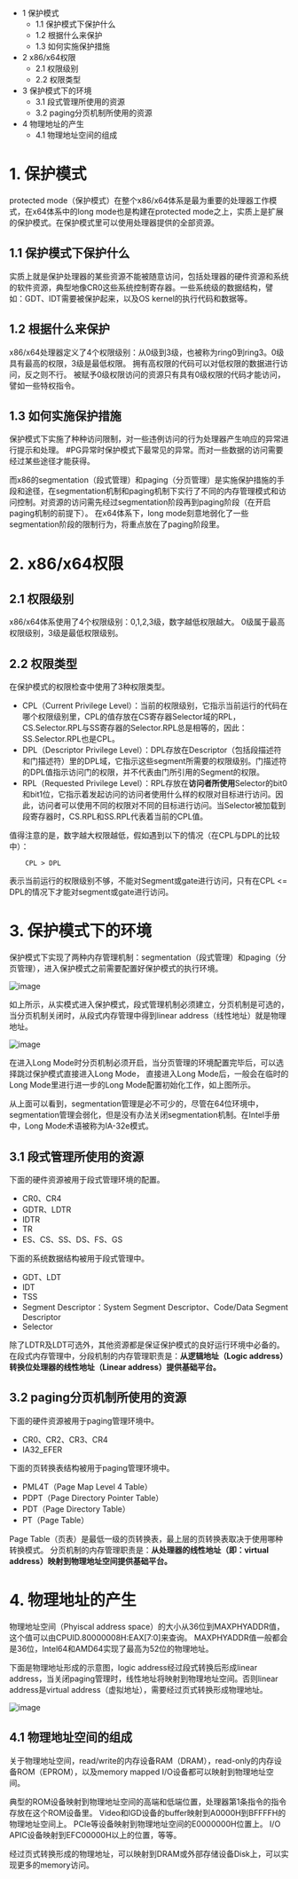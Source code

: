 - 1 保护模式
    - 1.1 保护模式下保护什么
    - 1.2 根据什么来保护
    - 1.3 如何实施保护措施
- 2 x86/x64权限
    - 2.1 权限级别
    - 2.2 权限类型
- 3 保护模式下的环境
    - 3.1 段式管理所使用的资源
    - 3.2 paging分页机制所使用的资源
- 4 物理地址的产生
    - 4.1 物理地址空间的组成

# 1. 保护模式

protected mode（保护模式）在整个x86/x64体系是最为重要的处理器工作模式，在x64体系中的long mode也是构建在protected mode之上，实质上是扩展的保护模式。在保护模式里可以使用处理器提供的全部资源。

## 1.1 保护模式下保护什么

实质上就是保护处理器的某些资源不能被随意访问，包括处理器的硬件资源和系统的软件资源，典型地像CR0这些系统控制寄存器。一些系统级的数据结构，譬如：GDT、IDT需要被保护起来，以及OS kernel的执行代码和数据等。


## 1.2 根据什么来保护

x86/x64处理器定义了4个权限级别：从0级到3级，也被称为ring0到ring3。0级具有最高的权限，3级是最低权限。
拥有高权限的代码可以对低权限的数据进行访问，反之则不行。
被赋予0级权限访问的资源只有具有0级权限的代码才能访问，譬如一些特权指令。

## 1.3 如何实施保护措施

保护模式下实施了种种访问限制，对一些违例访问的行为处理器产生响应的异常进行提示和处理。
#PG异常时保护模式下最常见的异常。而对一些数据的访问需要经过某些途径才能获得。

而x86的segmentation（段式管理）和paging（分页管理）是实施保护措施的手段和途径，在segmentation机制和paging机制下实行了不同的内存管理模式和访问控制。对资源的访问需先经过segmentation阶段再到paging阶段（在开启paging机制的前提下）。
在x64体系下，long mode刻意地弱化了一些segmentation阶段的限制行为，将重点放在了paging阶段里。

# 2. x86/x64权限

## 2.1 权限级别

x86/x64体系使用了4个权限级别：0,1,2,3级，数字越低权限越大。
0级属于最高权限级别，3级是最低权限级别。

## 2.2 权限类型

在保护模式的权限检查中使用了3种权限类型。
- CPL（Current Privilege Level）：当前的权限级别，它指示当前运行的代码在哪个权限级别里，CPL的值存放在CS寄存器Selector域的RPL，CS.Selector.RPL与SS寄存器的Selector.RPL总是相等的，因此：SS.Selector.RPL也是CPL。
- DPL（Descriptor Privilege Level）：DPL存放在Descriptor（包括段描述符和门描述符）里的DPL域，它指示这些segment所需要的权限级别。门描述符的DPL值指示访问门的权限，并不代表由门所引用的Segment的权限。
- RPL（Requested Privilege Level）：RPL存放在**访问者所使用**Selector的bit0和bit1位，它指示着发起访问的访问者使用什么样的权限对目标进行访问。因此，访问者可以使用不同的权限对不同的目标进行访问。当Selector被加载到段寄存器时，CS.RPL和SS.RPL代表着当前的CPL值。

值得注意的是，数字越大权限越低，假如遇到以下的情况（在CPL与DPL的比较中）：
```
    CPL > DPL
```
表示当前运行的权限级别不够，不能对Segment或gate进行访问，只有在CPL <= DPL的情况下才能对segment或gate进行访问。

# 3. 保护模式下的环境

保护模式下实现了两种内存管理机制：segmentation（段式管理）和paging（分页管理），进入保护模式之前需要配置好保护模式的执行环境。

![image](./images/0x01.png)

如上所示，从实模式进入保护模式，段式管理机制必须建立，分页机制是可选的，当分页机制关闭时，从段式内存管理中得到linear address（线性地址）就是物理地址。

![image](./images/0x02.png)

在进入Long Mode时分页机制必须开启，当分页管理的环境配置完毕后，可以选择跳过保护模式直接进入Long Mode，
直接进入Long Mode后，一般会在临时的Long Mode里进行进一步的Long Mode配置初始化工作，如上图所示。

从上面可以看到，segmentation管理是必不可少的，尽管在64位环境中，segmentation管理会弱化，但是没有办法关闭segmentation机制。在Intel手册中，Long Mode术语被称为IA-32e模式。

## 3.1 段式管理所使用的资源

下面的硬件资源被用于段式管理环境的配置。
- CR0、CR4
- GDTR、LDTR
- IDTR
- TR
- ES、CS、SS、DS、FS、GS

下面的系统数据结构被用于段式管理中。
- GDT、LDT
- IDT
- TSS
- Segment Descriptor：System Segment Descriptor、Code/Data Segment Descriptor
- Selector

除了LDTR及LDT可选外，其他资源都是保证保护模式的良好运行环境中必备的。
在段式内存管理中，分段机制的内存管理职责是：**从逻辑地址（Logic address）转换位处理器的线性地址（Linear address）提供基础平台。**

## 3.2 paging分页机制所使用的资源

下面的硬件资源被用于paging管理环境中。
- CR0、CR2、CR3、CR4
- IA32\_EFER

下面的页转换表结构被用于paging管理环境中。
- PML4T（Page Map Level 4 Table）
- PDPT（Page Directory Pointer Table）
- PDT（Page Directory Table）
- PT（Page Table）

Page Table（页表）是最低一级的页转换表，最上层的页转换表取决于使用哪种转换模式。
分页机制的内存管理职责是：**从处理器的线性地址（即：virtual address）映射到物理地址空间提供基础平台。**

# 4. 物理地址的产生

物理地址空间（Phyiscal address space）的大小从36位到MAXPHYADDR值，这个值可以由CPUID.80000008H:EAX[7:0]来查询。
MAXPHYADDR值一般都会是36位，Intel64和AMD64实现了最高为52位的物理地址。

下面是物理地址形成的示意图，logic address经过段式转换后形成linear address，当关闭paging管理时，线性地址将映射到物理地址空间。否则linear address是virtual address（虚拟地址），需要经过页式转换形成物理地址。

![image](./images/0x03.png)

## 4.1 物理地址空间的组成

关于物理地址空间，read/write的内存设备RAM（DRAM），read-only的内存设备ROM（EPROM），以及memory mapped I/O设备都可以映射到物理地址空间。

典型的ROM设备映射到物理地址空间的高端和低端位置，处理器第1条指令的指令存放在这个ROM设备里。
Video和IGD设备的buffer映射到A0000H到BFFFFH的物理地址空间上。
PCIe等设备映射到物理地址空间的E0000000H位置上。
I/O APIC设备映射到EFC00000H以上的位置，等等。

经过页式转换形成的物理地址，可以映射到DRAM或外部存储设备Disk上，可以实现更多的memory访问。

